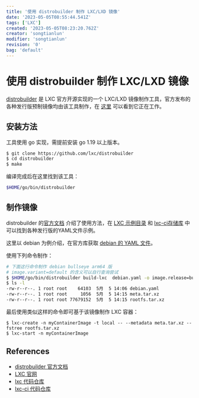 ```yaml
---
title: '使用 distrobuilder 制作 LXC/LXD 镜像'
date: '2023-05-05T08:55:44.541Z'
tags: ['LXC']
created: '2023-05-05T08:23:20.762Z'
creator: 'songtianlun'
modifier: 'songtianlun'
revision: '0'
bag: 'default'
---
```


<!-- Exported from TiddlyWiki at 23:11, 27th 五月 2023 -->

# 使用 distrobuilder 制作 LXC/LXD 镜像

[distrobuilder](https://linuxcontainers.org/distrobuilder/introduction/) 是 LXC 官方开源实现的一个 LXC/LXD 镜像制作工具，官方发布的各种发行版预制镜像均由该工具制作，在 [这里](https://jenkins.linuxcontainers.org/view/Images/) 可以看到它正在工作。

## 安装方法

工具使用 go 实现，需提前安装 go 1.19 以上版本。

```bash
$ git clone https://github.com/lxc/distrobuilder
$ cd distrobuilder
$ make
```

编译完成后在这里找到该工具：

```bash
$HOME/go/bin/distrobuilder
```

## 制作镜像

distrobuilder 的[官方文档](https://linuxcontainers.org/distrobuilder/docs/latest/) 介绍了使用方法，在 [LXC 示例目录](https://github.com/lxc/distrobuilder/tree/master/doc/examples) 和 [lxc-ci存储库](https://github.com/lxc/lxc-ci/tree/master/images) 中可以找到各种发行版的YAML文件示例。

这里以 debian 为例介绍，在官方库获取 [debian 的 YAML 文件](https://raw.githubusercontent.com/lxc/lxc-ci/master/images/debian.yaml)。

使用下列命令制作：

```bash
# 下面这行命令制作 debian bullseye arm64 版
# image.variant=default 的含义可以自行查询尝试
$ $HOME/go/bin/distrobuilder build-lxc  debian.yaml -o image.release=bullseye -o image.architecture=arm64 -o image.variant=default
$ ls -l
-rw-r--r--. 1 root root    64103  5月  5 14:06 debian.yaml
-rw-r--r--. 1 root root     1056  5月  5 14:15 meta.tar.xz
-rw-r--r--. 1 root root 77679152  5月  5 14:15 rootfs.tar.xz
```

最后使用类似这样的命令即可基于该镜像制作 LXC 容器：

```
$ lxc-create -n myContainerImage -t local -- --metadata meta.tar.xz --fstree rootfs.tar.xz
$ lxc-start -n myContainerImage
```

## References

* [distrobuilder 官方文档](https://linuxcontainers.org/distrobuilder/docs/latest/)
* [LXC 官网](https://linuxcontainers.org/)
* [lxc 代码仓库](https://github.com/lxc/lxc)
* [lxc-ci 代码仓库](https://github.com/lxc/lxc-ci)